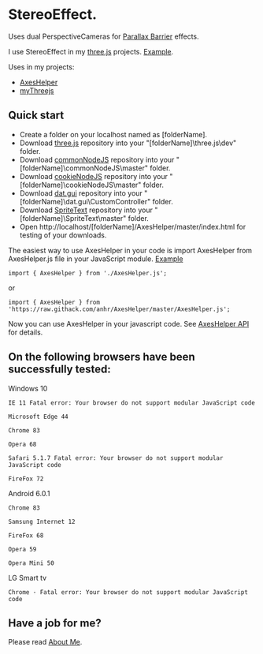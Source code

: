 # StereoEffect.

Uses dual PerspectiveCameras for [Parallax Barrier](https://en.wikipedia.org/wiki/Parallax_barrier) effects.

I use StereoEffect in my [three.js](https://threejs.org/) projects.
[Example](https://raw.githack.com/anhr/commonNodeJS/master/StereoEffect/Examples/).

Uses in my projects:
 * [AxesHelper](https://github.com/anhr/AxesHelper)
 * [myThreejs](https://github.com/anhr/myThreejs)

## Quick start

* Create a folder on your localhost named as [folderName].
* Download [three.js](https://github.com/anhr/three.js) repository into your "[folderName]\three.js\dev" folder.
* Download [commonNodeJS](https://github.com/anhr/commonNodeJS) repository into your "[folderName]\commonNodeJS\master" folder.
* Download [cookieNodeJS](https://github.com/anhr/cookieNodeJS) repository into your "[folderName]\cookieNodeJS\master" folder.
* Download [dat.gui](https://github.com/anhr/dat.gui) repository into your "[folderName]\dat.gui\CustomController" folder.
* Download [SpriteText](https://github.com/anhr/SpriteText) repository into your "[folderName]\SpriteText\master" folder.
* Open http://localhost/[folderName]/AxesHelper/master/index.html for testing of your downloads.

The easiest way to use AxesHelper in your code is import AxesHelper from AxesHelper.js file in your JavaScript module. [Example](https://raw.githack.com/anhr/AxesHelper/master/)
```
import { AxesHelper } from './AxesHelper.js';
```
or
```
import { AxesHelper } from 'https://raw.githack.com/anhr/AxesHelper/master/AxesHelper.js';
```

Now you can use AxesHelper in your javascript code. See [AxesHelper API](https://raw.githack.com/anhr/AxesHelper/master/jsdoc/index.html) for details.

## On the following browsers have been successfully tested:

Windows 10

	IE 11 Fatal error: Your browser do not support modular JavaScript code

	Microsoft Edge 44

	Chrome 83

	Opera 68

	Safari 5.1.7 Fatal error: Your browser do not support modular JavaScript code

	FireFox 72

Android 6.0.1

	Chrome 83

	Samsung Internet 12

	FireFox 68

	Opera 59

	Opera Mini 50

LG Smart tv

	Chrome - Fatal error: Your browser do not support modular JavaScript code


 ## Have a job for me?
Please read [About Me](https://anhr.github.io/AboutMe/).
